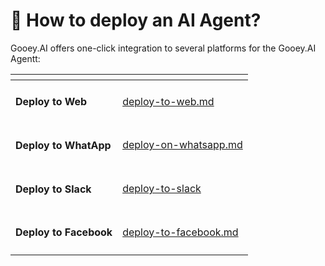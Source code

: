 # 🚀 How to deploy an AI Agent?

Gooey.AI offers one-click integration to several platforms for the Gooey.AI Agentt:

<table data-column-title-hidden data-view="cards"><thead><tr><th></th><th data-hidden data-card-target data-type="content-ref"></th></tr></thead><tbody><tr><td><h4>Deploy to Web</h4></td><td><a href="deploy-to-web.md">deploy-to-web.md</a></td></tr><tr><td><h4>Deploy to WhatApp</h4></td><td><a href="deploy-on-whatsapp.md">deploy-on-whatsapp.md</a></td></tr><tr><td><h4>Deploy to Slack</h4></td><td><a href="deploy-to-slack/">deploy-to-slack</a></td></tr><tr><td><h4>Deploy to Facebook</h4></td><td><a href="deploy-to-facebook.md">deploy-to-facebook.md</a></td></tr></tbody></table>

